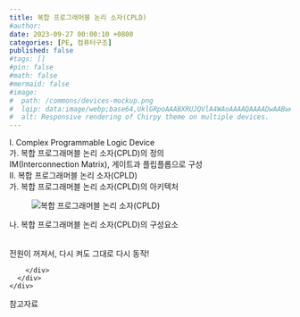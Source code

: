 ```yaml
---
title: 복합 프로그래머블 논리 소자(CPLD)
#author: 
date: 2023-09-27 00:00:10 +0800
categories: [PE, 컴퓨터구조]
published: false
#tags: []
#pin: false
#math: false
#mermaid: false
#image:
#  path: /commons/devices-mockup.png
#  lqip: data:image/webp;base64,UklGRpoAAABXRUJQVlA4WAoAAAAQAAAADwAABwAAQUxQSDIAAAARL0AmbZurmr57yyIiqE8oiG0bejIYEQTgqiDA9vqnsUSI6H+oAERp2HZ65qP/VIAWAFZQOCBCAAAA8AEAnQEqEAAIAAVAfCWkAALp8sF8rgRgAP7o9FDvMCkMde9PK7euH5M1m6VWoDXf2FkP3BqV0ZYbO6NA/VFIAAAA
#  alt: Responsive rendering of Chirpy theme on multiple devices.
---
```


<div class="post-wrap">
  <div class="para">
    <div class="para-title">
      I. Complex Programmable Logic Device
    </div>
    <div class="para-cntnt">
      <div class="para">
        <div class="para-title">
          가. 복합 프로그래머블 논리 소자(CPLD)의 정의
        </div>
        <div class="para-cntnt">
          IM(Interconnection Matrix), 게이트과 플립플롭으로 구성
        </div>
      </div>
    </div>
  </div>
  
  <div class="para">
    <div class="para-title">
      II. 복합 프로그래머블 논리 소자(CPLD)
    </div>
    <div class="para-cntnt">
      <div class="para">
        <div class="para-title">
          가. 복합 프로그래머블 논리 소자(CPLD)의 아키텍처
        </div>
        <div class="para-cntnt">
          <figure class="post-figure">
            <img src="/assets/img/posts/복합-프로그래머블-논리-소자(CPLD).png" alt="복합 프로그래머블 논리 소자(CPLD)">
<!--            <figcaption>Source: Unveiling the Metaverse: Exploring Emerging Trends, Multifaceted Perspectives, and Future Challenges</figcaption>-->
          </figure>
        </div>
      </div>
      <div class="para">
        <div class="para-title">
          나. 복합 프로그래머블 논리 소자(CPLD)의 구성요소
        </div>
        <div class="para-cntnt">
          <table class="post-table">
          </table>
          전원이 꺼져서, 다시 켜도 그대로 다시 동작!  

        </div>
      </div>
    </div>
  </div>

  <div class="refr-wrap">
    <div class="refr-title">
        참고자료
    </div>
    <ol class="refr-list">
    <!--    <li>(나현식, 최대선) <a target="_blank" href="https://scienceon.kisti.re.kr/commons/util/originalView.do?cn=JAKO202225948430499&oCn=JAKO202225948430499&dbt=JAKO&journal=NJOU00291864">메타버스 보안 위협 요소 및 대응 방안 검토</a></li>-->
    <!--    <li>(M. Uddin, S. Manickam, H. Ullah, M. Obaidat and A. Dandoush) <a target="_blank" href="https://ieeexplore.ieee.org/abstract/document/10138386">Unveiling the Metaverse: Exploring Emerging Trends, Multifaceted Perspectives, and Future Challenges</a></li>-->
    </ol>
  </div>
</div>
